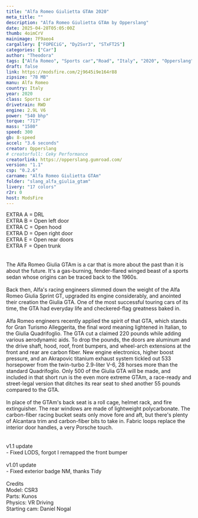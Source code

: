 ```yaml
---
title: "Alfa Romeo Giulietta GTAm 2020"
meta_title: ""
description: "Alfa Romeo Giulietta GTAm by Opperslang"
date: 2025-04-28T05:05:00Z
thumb: 4oimCrV
mainimage: 7F9aeo4
cargallery: ["FOPECiG", "Dy2Svr3", "STxFT2S"]
categories: ["Car"]
author: "Theodora"
tags: ["Alfa Romeo", "Sports car","Road", "Italy", "2020", "Opperslang"]
draft: false
link: https://modsfire.com/2j9645i9e164r88
zipsize: "78 MB"
manu: Alfa Romeo
country: Italy
year: 2020
class: Sports car
drivetrain: RWD
engine: 2.9L V6
power: "540 bhp"
torque: "717"
mass: "1580"
speed: 300
gb: 8-speed
accel: "3.6 seconds"
creator: Opperslang
# creatorfull: Ceky Performance
creatorlink: https://opperslang.gumroad.com/
version: "1.1"
csp: "0.2.6"
carname: "Alfa Romeo Giulietta GTAm"
folder: "slang_alfa_giulia_gtam"
livery: "17 colors"
r2r: 0
host: ModsFire
---
```


EXTRA A = DRL<br>EXTRA B = Open left door<br>EXTRA C = Open hood<br>EXTRA D = Open right door<br>EXTRA E = Open rear doors<br>EXTRA F = Open trunk<br><br><br>The Alfa Romeo Giulia GTAm is a car that is more about the past than it is about the future. It&#39;s a gas-burning, fender-flared winged beast of a sports sedan whose origins can be traced back to the 1960s.<br><br>Back then, Alfa&#39;s racing engineers slimmed down the weight of the Alfa Romeo Giulia Sprint GT, upgraded its engine considerably, and anointed their creation the Giulia GTA. One of the most successful touring cars of its time, the GTA had everyday life and checkered-flag greatness baked in.<br><br>Alfa Romeo engineers recently applied the spirit of that GTA, which stands for Gran Turismo Alleggerita, the final word meaning lightened in Italian, to the Giulia Quadrifoglio. The GTA cut a claimed 220 pounds while adding various aerodynamic aids. To drop the pounds, the doors are aluminum and the drive shaft, hood, roof, front bumpers, and wheel-arch extensions at the front and rear are carbon fiber. New engine electronics, higher boost pressure, and an Akrapovic titanium exhaust system tickled out 533 horsepower from the twin-turbo 2.9-liter V-6, 28 horses more than the standard Quadrifoglio. Only 500 of the Giulia GTA will be made, and included in that short run is the even more extreme GTAm, a race-ready and street-legal version that ditches its rear seat to shed another 55 pounds compared to the GTA.<br><br>In place of the GTAm&#39;s back seat is a roll cage, helmet rack, and fire extinguisher. The rear windows are made of lightweight polycarbonate. The carbon-fiber racing bucket seats only move fore and aft, but there&#39;s plenty of Alcantara trim and carbon-fiber bits to take in. Fabric loops replace the interior door handles, a very Porsche touch.<br><br><br>v1.1 update<br>- Fixed LODS, forgot I remapped the front bumper<br><br>v1.01 update<br>- Fixed exterior badge NM, thanks Tidy<br><br>Credits<br>Model: CSR3<br>Parts: Kunos<br>Physics: VR Driving<br>Starting cam: Daniel Nogal